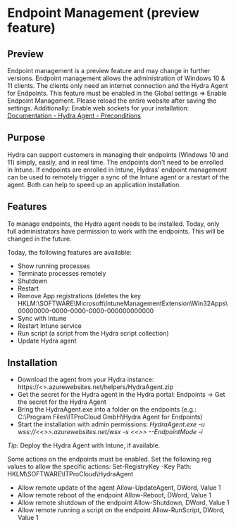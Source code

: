 # Endpoint Management (preview feature)

## Preview
Endpoint management is a preview feature and may change in further versions. Endpoint management allows the administration of Windows 10 & 11 clients. The clients only need an internet connection and the Hydra Agent for Endpoints. 
This feature must be enabled in the Global settings => Enable Endpoint Management. Please reload the entire website after saving the settings.
Additionally: Enable web sockets for your installation: [Documentation - Hydra Agent - Preconditions](https://github.com/MarcelMeurer/WVD-Hydra#precondition)

## Purpose
Hydra can support customers in managing their endpoints (Windows 10 and 11) simply, easily, and in real time. The endpoints don't need to be enrolled in Intune. If endpoints are enrolled in Intune, Hydras' endpoint management can be used to remotely trigger a sync of the Intune agent or a restart of the agent. Both can help to speed up an application installation.

## Features
To manage endpoints, the Hydra agent needs to be installed. Today, only full administrators have permission to work with the endpoints. This will be changed in the future.

Today, the following features are available:
- Show running processes
- Terminate processes remotely
- Shutdown
- Restart
- Remove App registrations (deletes the key HKLM:\SOFTWARE\Microsoft\IntuneManagementExtension\Win32Apps\00000000-0000-0000-0000-000000000000
- Sync with Intune
- Restart Intune service
- Run script (a script from the Hydra script collection)
- Update Hydra agent

## Installation
- Download the agent from your Hydra instance: https://<<your-hydra-instance>>.azurewebsites.net/helpers/HydraAgent.zip
- Get the secret for the Hydra agent in the Hydra portal: Endpoints -> Get the secret for the Hydra Agent
- Bring the HydraAgent.exe into a folder on the endpoints (e.g.: C:\Program Files\ITProCloud GmbH\Hydra Agent for Endpoints)
- Start the installation with admin permissions:
  *HydraAgent.exe -u wss://<<<your-hydra-instance>>>.azurewebsites.net/wsx -s <<<YourHydraAgentSecret>>> --EndpointMode -i*

*Tip:* Deploy the Hydra Agent with Intune, if available.

Some actions on the endpoints must be enabled. Set the following reg values to allow the specific actions:
Set-RegistryKey -Key Path: HKLM\SOFTWARE\ITProCloud\HydraAgent

- Allow remote update of the agent
 Allow-UpdateAgent, DWord, Value 1
- Allow remote reboot of the endpoint
 Allow-Reboot, DWord, Value 1
- Allow remote shutdown of the endpoint
 Allow-Shutdown, DWord, Value 1
- Allow remote running a script on the endpoint
 Allow-RunScript, DWord, Value 1




